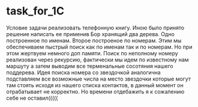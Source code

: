 # task_for_1C

Условие задачи реализовать телефонную книгу.
Иною было принято решение написать ее применив Бор хранящий два дерева. Одно построенное по именам. Второе построеное по номерам. Этим мы обеспечиваем пыстрый поиск как по именам так и по номерам. Но при этом жертвуем немного доп памяти. Поиск по неполному номеру реализован через рекурсию, фактически мы идем по известному нам маршуту а затем выводим все терменальные сосотяния нашего поддерева. Идея поиска номера со звездочкой аналогична подставляем все возможные числа на место звездочки которые могут там стоять исходя из нашего списка контактов, в данный момент он отрабатывает не корректно. Но времени отдебажить я к сожалению себе не оставил(((((
